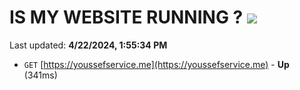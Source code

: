 # IS MY WEBSITE RUNNING ? [![](https://img.shields.io/static/v1?label=Sponsor&message=%E2%9D%A4&logo=GitHub&color=%23fe8e86)](https://github.com/sponsors/<username>)

Last updated: **4/22/2024, 1:55:34 PM**

- `GET` [https://youssefservice.me](https://youssefservice.me) - **Up** (341ms)
